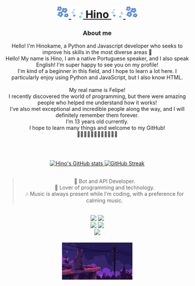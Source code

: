 <div align="center">
  <a href="#">
    <h1>
      <img src="https://raw.githubusercontent.com/hinokame07/Yay-/main/4f488c09dbabd854b7209a39bfbbb363.gif" height="32px" alt="Flor">
      <img src="https://raw.githubusercontent.com/hinokame07/Yay-/main/Brilhos.gif" height="32px" alt="Brilho">
      Hino
      <img src="https://raw.githubusercontent.com/hinokame07/Yay-/main/Brilhos.gif" height="32px" alt="Brilho">
      <img src="https://raw.githubusercontent.com/hinokame07/Yay-/main/4f488c09dbabd854b7209a39bfbbb363.gif" height="32px" alt="Flor">
    </h1>
  </a>

  <h3>About me</h3>
  <p>
    Hello! I'm Hinokame, a Python and Javascript developer who seeks to improve his skills in the most diverse areas 👋<br/>
    Hello! My name is Hino, I am a native Portuguese speaker, and I also speak English! I'm super happy to see you on my profile!<br/>
    I'm kind of a beginner in this field, and I hope to learn a lot here. I particularly enjoy using Python and JavaScript, but I also know HTML.<br/><br/>
    My real name is Felipe!<br/>
    I recently discovered the world of programming, but there were amazing people who helped me understand how it works!<br/>
    I’ve also met exceptional and incredible people along the way, and I will definitely remember them forever.<br/>
    I’m 13 years old currently.<br/>
    I hope to learn many things and welcome to my GitHub!<br/>
    💙🔵✨🌐🧊💙🔵✨🌐🧊💙🔵<br/>
  </p>
</div>

<br/><br/>

<div align="center">
  <a href="#">
    <img height="160em" width="400em" src="https://github-readme-stats.vercel.app/api?username=Hinokame07&theme=holi&show_icons=true" alt="Hino's GitHub stats" />
    <img height="160em" width="400em" src="https://streak-stats.demolab.com?user=hinokame07&theme=holi-theme&" alt="GitHub Streak" />
  </a>
</div>

<br/>

<div align="center">
  <blockquote>
    🤖 Bot and API Developer. <br/>
    💞 Lover of programming and technology. <br/>
    🎶 Music is always present while I’m coding, with a preference for calming music.
  </blockquote>
</div>

<br/>

<div align="center">
  <a href="https://www.reddit.com/user/Ok-Feature3697/"><img src="https://img.shields.io/badge/Reddit-FF4500?style=for-the-badge&logo=reddit&logoColor=white"/></a>
  <a href="https://discord.com/users/925897479722008577"><img src="https://img.shields.io/badge/Discord-7289DA?style=for-the-badge&logo=discord&logoColor=white"/></a>
  <br/>
  <a href="https://br.pinterest.com/Hinodeveloper/"><img src="https://img.shields.io/badge/Pinterest-%23E60023.svg?style=for-the-badge&logo=Pinterest&logoColor=white"/></a>
  <a href="https://github.com/hinokame07"><img src="https://img.shields.io/badge/github-%23121011.svg?style=for-the-badge&logo=github&logoColor=white"/></a>
  <br/>
  <a href="https://ko-fi.com/hinodev"><img src="https://ko-fi.com/img/githubbutton_sm.svg"/></a>
  <br/><br/>
  <img src="https://raw.githubusercontent.com/hinokame07/Yay-/main/Gato.gif" alt="Gato GIF" height="100px" />
</div>
